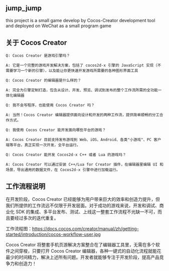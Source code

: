 ## jump_jump
this project is a small game develop by Cocos-Creator development tool and deployed on WeChat as a small program game

## 关于 Cocos Creator
```
Q: Cocos Creator 是游戏引擎吗？

A: 它是一个完整的游戏开发解决方案，包括了 cocos2d-x 引擎的 JavaScript 实现（不需要学习一个新的引擎），以及能让你更快速开发游戏所需要的各种图形界面工具

Q: Cocos Creator 的编辑器是什么样的？

A: 完全为引擎定制打造，包含从设计、开发、预览、调试到发布的整个工作流所需的全功能一体化编辑器

Q: 我不会写程序，也能使用 Cocos Creator 吗？

A: 当然！Cocos Creator 编辑器提供面向设计和开发的两种工作流，提供简单顺畅的分工合作方式。

Q: 我使用 Cocos Creator 能开发面向哪些平台的游戏？

A: Cocos Creator 目前支持发布游戏到 Web、iOS、Android、各类"小游戏"、PC 客户端等平台，真正实现一次开发，全平台运行。

Q: Cocos Creator 能开发 Cocos2d-x C++ 或者 Lua 的游戏吗？

A: Cocos Creator 可以通过安装 C++/Lua for Creator 插件，在编辑器里编辑 UI 和场景，导出通用的数据文件，在 Cocos2d-x 引擎中进行加载运行。
```
## 工作流程说明
在开发阶段，Cocos Creator 已经能够为用户带来巨大的效率和创造力提升，但我们所提供的工作流远不仅限于开发层面。对于成功的游戏来说，开发和调试、商业化 SDK 的集成、多平台发布、测试、上线这一整套工作流程不光缺一不可，而且要经过多次的迭代重复。

工作流程图：https://docs.cocos.com/creator/manual/zh/getting-started/introduction/cocos-workflow-user.jpg

Cocos Creator 将整套手机页游解决方案整合在了编辑器工具里，无需在多个软件之间穿梭，只要打开 Cocos Creator 编辑器，各种一键式的自动化流程就能花最少的时间精力，解决上述所有问题。开发者就能够专注于开发阶段，提高产品竞争力和创造力！

